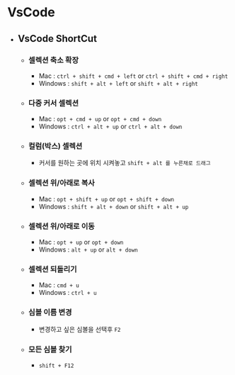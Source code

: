 # VsCode

* ## VsCode ShortCut
    * ### 셀렉션 축소 확장
        * Mac : `ctrl + shift + cmd + left` or `ctrl + shift + cmd + right`
        * Windows : `shift + alt + left` or `shift + alt + right`
    * ### 다중 커서 셀렉션
        * Mac : `opt + cmd + up` or `opt + cmd + down`
        * Windows : `ctrl + alt + up` or `ctrl + alt + down`
    * ### 컬럼(박스) 셀렉션
        * 커서를 원하는 곳에 위치 시켜놓고 `shift + alt 를 누른채로 드래그` 
    * ### 셀렉션 위/아래로 복사
        * Mac : `opt + shift + up` or `opt + shift + down`
        * Windows : `shift + alt + down` or `shift + alt + up`
    * ### 셀렉션 위/아래로 이동
        * Mac : `opt + up` or `opt + down`
        * Windows : `alt + up` or `alt + down`
    * ### 셀렉션 되돌리기
        * Mac : `cmd + u`
        * Windows : `ctrl + u`
    * ### 심볼 이름 변경
        * 변경하고 싶은 심볼을 선택후 `F2`
    * ### 모든 심볼 찾기
        * `shift + F12`
    
